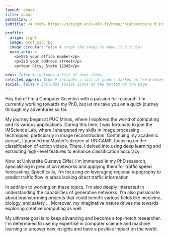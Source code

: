 ```yaml
---
layout: about
title: about
permalink: /
subtitle: <a href='https://siteigm.univ-mlv.fr/home/'>Laboratoire d'Informatique Gaspard-Monge</a>. Address. Contacts. Moto. Etc.

profile:
  align: right
  image: prof_pic.jpg
  image_circular: false # crops the image to make it circular
  more_info: >
    <p>555 your office number</p>
    <p>123 your address street</p>
    <p>Your City, State 12345</p>

news: false # includes a list of news items
selected_papers: true # includes a list of papers marked as "selected={true}"
social: false # includes social icons at the bottom of the page
---
```


Hey there! I'm a Computer Scientist with a passion for research. I'm currently working towards my PhD, but let me take you on a quick journey through my adventures so far.

My journey began at PUC Minas, where I explored the world of computing and its various applications. During this time, I was fortunate to join the IMScience Lab, where I sharpened my skills in image processing techniques, particularly in image reconstruction. Continuing my academic pursuit, I pursued my Master's degree at UNICAMP, focusing on the classification of action videos. There, I delved into using deep learning and extracting high-level features to enhance classification accuracy.

Now, at Université Gustave Eiffel, I'm immersed in my PhD research, specializing in prediction networks and applying them for traffic speed forecasting. Specifically, I'm focusing on leveraging regional topography to predict traffic flow in areas lacking direct traffic information.

In addition to working on these topics, I'm also deeply interested in understanding the capabilities of generative networks. I'm also passionate about brainstorming projects that could benefit various fields like medicine, biology, and safety ... Moreover, my imaginative nature drives me towards exploring creative computing as well.

My ultimate goal is to keep advancing and become a top-notch researcher. I'm determined to use my expertise in computer science and machine learning to uncover new insights and have a positive impact on the world.



 